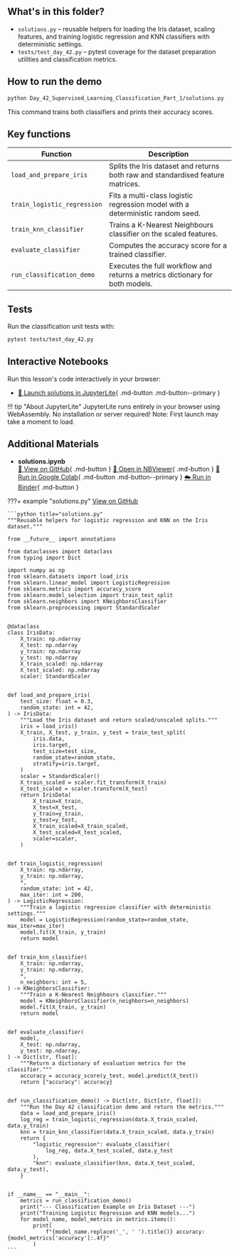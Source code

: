 ## What's in this folder?

- `solutions.py` – reusable helpers for loading the Iris dataset, scaling features, and training logistic regression and KNN classifiers with deterministic settings.
- `tests/test_day_42.py` – pytest coverage for the dataset preparation utilities and classification metrics.

## How to run the demo

```bash
python Day_42_Supervised_Learning_Classification_Part_1/solutions.py
```

This command trains both classifiers and prints their accuracy scores.

## Key functions

| Function | Description |
| --- | --- |
| `load_and_prepare_iris` | Splits the Iris dataset and returns both raw and standardised feature matrices. |
| `train_logistic_regression` | Fits a multi-class logistic regression model with a deterministic random seed. |
| `train_knn_classifier` | Trains a K-Nearest Neighbours classifier on the scaled features. |
| `evaluate_classifier` | Computes the accuracy score for a trained classifier. |
| `run_classification_demo` | Executes the full workflow and returns a metrics dictionary for both models. |

## Tests

Run the classification unit tests with:

```bash
pytest tests/test_day_42.py
```



## Interactive Notebooks

Run this lesson's code interactively in your browser:

- [🚀 Launch solutions in JupyterLite](../../jupyterlite/lab?path=Day_42_Supervised_Learning_Classification_Part_1/solutions.ipynb){ .md-button .md-button--primary }

!!! tip "About JupyterLite"
    JupyterLite runs entirely in your browser using WebAssembly. No installation or server required! Note: First launch may take a moment to load.
## Additional Materials

- **solutions.ipynb**  
  [📁 View on GitHub](https://github.com/saint2706/Coding-For-MBA/blob/main/Day_42_Supervised_Learning_Classification_Part_1/solutions.ipynb){ .md-button } 
  [📓 Open in NBViewer](https://nbviewer.org/github/saint2706/Coding-For-MBA/blob/main/Day_42_Supervised_Learning_Classification_Part_1/solutions.ipynb){ .md-button } 
  [🚀 Run in Google Colab](https://colab.research.google.com/github/saint2706/Coding-For-MBA/blob/main/Day_42_Supervised_Learning_Classification_Part_1/solutions.ipynb){ .md-button .md-button--primary } 
  [☁️ Run in Binder](https://mybinder.org/v2/gh/saint2706/Coding-For-MBA/main?filepath=Day_42_Supervised_Learning_Classification_Part_1/solutions.ipynb){ .md-button }

???+ example "solutions.py"
    [View on GitHub](https://github.com/saint2706/Coding-For-MBA/blob/main/Day_42_Supervised_Learning_Classification_Part_1/solutions.py)

    ```python title="solutions.py"
    """Reusable helpers for logistic regression and KNN on the Iris dataset."""

    from __future__ import annotations

    from dataclasses import dataclass
    from typing import Dict

    import numpy as np
    from sklearn.datasets import load_iris
    from sklearn.linear_model import LogisticRegression
    from sklearn.metrics import accuracy_score
    from sklearn.model_selection import train_test_split
    from sklearn.neighbors import KNeighborsClassifier
    from sklearn.preprocessing import StandardScaler


    @dataclass
    class IrisData:
        X_train: np.ndarray
        X_test: np.ndarray
        y_train: np.ndarray
        y_test: np.ndarray
        X_train_scaled: np.ndarray
        X_test_scaled: np.ndarray
        scaler: StandardScaler


    def load_and_prepare_iris(
        test_size: float = 0.3,
        random_state: int = 42,
    ) -> IrisData:
        """Load the Iris dataset and return scaled/unscaled splits."""
        iris = load_iris()
        X_train, X_test, y_train, y_test = train_test_split(
            iris.data,
            iris.target,
            test_size=test_size,
            random_state=random_state,
            stratify=iris.target,
        )
        scaler = StandardScaler()
        X_train_scaled = scaler.fit_transform(X_train)
        X_test_scaled = scaler.transform(X_test)
        return IrisData(
            X_train=X_train,
            X_test=X_test,
            y_train=y_train,
            y_test=y_test,
            X_train_scaled=X_train_scaled,
            X_test_scaled=X_test_scaled,
            scaler=scaler,
        )


    def train_logistic_regression(
        X_train: np.ndarray,
        y_train: np.ndarray,
        *,
        random_state: int = 42,
        max_iter: int = 200,
    ) -> LogisticRegression:
        """Train a logistic regression classifier with deterministic settings."""
        model = LogisticRegression(random_state=random_state, max_iter=max_iter)
        model.fit(X_train, y_train)
        return model


    def train_knn_classifier(
        X_train: np.ndarray,
        y_train: np.ndarray,
        *,
        n_neighbors: int = 5,
    ) -> KNeighborsClassifier:
        """Train a K-Nearest Neighbours classifier."""
        model = KNeighborsClassifier(n_neighbors=n_neighbors)
        model.fit(X_train, y_train)
        return model


    def evaluate_classifier(
        model,
        X_test: np.ndarray,
        y_test: np.ndarray,
    ) -> Dict[str, float]:
        """Return a dictionary of evaluation metrics for the classifier."""
        accuracy = accuracy_score(y_test, model.predict(X_test))
        return {"accuracy": accuracy}


    def run_classification_demo() -> Dict[str, Dict[str, float]]:
        """Run the Day 42 classification demo and return the metrics."""
        data = load_and_prepare_iris()
        log_reg = train_logistic_regression(data.X_train_scaled, data.y_train)
        knn = train_knn_classifier(data.X_train_scaled, data.y_train)
        return {
            "logistic_regression": evaluate_classifier(
                log_reg, data.X_test_scaled, data.y_test
            ),
            "knn": evaluate_classifier(knn, data.X_test_scaled, data.y_test),
        }


    if __name__ == "__main__":
        metrics = run_classification_demo()
        print("--- Classification Example on Iris Dataset ---")
        print("Training Logistic Regression and KNN models...")
        for model_name, model_metrics in metrics.items():
            print(
                f"{model_name.replace('_', ' ').title()} accuracy: {model_metrics['accuracy']:.4f}"
            )
    ```
